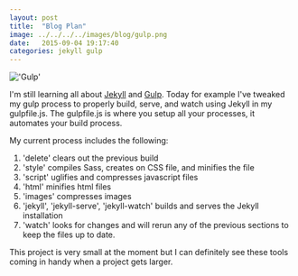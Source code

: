 ```yaml
---
layout: post
title:  "Blog Plan"
image: ../../../../images/blog/gulp.png
date:   2015-09-04 19:17:40
categories: jekyll gulp
---
```

!['Gulp'][gulp-image]

I'm still learning all about [Jekyll] and [Gulp].  Today for example I've tweaked my gulp process to properly build, serve, and watch using Jekyll in my gulpfile.js.  The gulpfile.js is where you setup all your processes, it automates your build process.

My current process includes the following:

1. 'delete' clears out the previous build
2. 'style' compiles Sass, creates on CSS file, and minifies the file
3. 'script' uglifies and compresses javascript files
4. 'html' minifies html files
5. 'images' compresses images
6. 'jekyll', 'jekyll-serve', 'jekyll-watch' builds and serves the Jekyll installation
7. 'watch' looks for changes and will rerun any of the previous sections to keep the files up to date.

This project is very small at the moment but I can definitely see these tools coming in handy when a project gets larger.


[Jekyll]:       https://github.com/jekyll/jekyll
[Gulp]:         http://gulpjs.com/
[gulp-image]:   ../../../../images/blog/gulp.png "Gulp"
